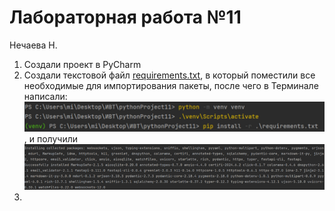 # Лабораторная работа №11
Нечаева Н.

1. Создали проект в PyCharm
2. Создали текстовой файл [requirements.txt](https://github.com/hbjnmcd/pythonProject11/blob/master/requirements.txt), в который поместили все необходимые для импортирования пакеты, после чего в Терминале написали: ![Это](/pictures/Рисунок1.png), 
и получили ![Вот это](/pictures/image2.png)
3. 
